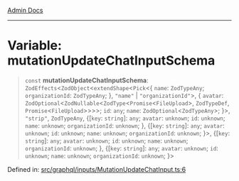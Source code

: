 [Admin Docs](/)

***

# Variable: mutationUpdateChatInputSchema

> `const` **mutationUpdateChatInputSchema**: `ZodEffects`\<`ZodObject`\<`extendShape`\<`Pick`\<\{ `name`: `ZodTypeAny`; `organizationId`: `ZodTypeAny`; \}, `"name"` \| `"organizationId"`\>, \{ `avatar`: `ZodOptional`\<`ZodNullable`\<`ZodType`\<`Promise`\<`FileUpload`\>, `ZodTypeDef`, `Promise`\<`FileUpload`\>\>\>\>; `id`: `any`; `name`: `ZodOptional`\<`ZodTypeAny`\>; \}\>, `"strip"`, `ZodTypeAny`, \{[`key`: `string`]: `any`; `avatar`: `unknown`; `id`: `unknown`; `name`: `unknown`; `organizationId`: `unknown`; \}, \{[`key`: `string`]: `any`; `avatar`: `unknown`; `id`: `unknown`; `name`: `unknown`; `organizationId`: `unknown`; \}\>, \{[`key`: `string`]: `any`; `avatar`: `unknown`; `id`: `unknown`; `name`: `unknown`; `organizationId`: `unknown`; \}, \{[`key`: `string`]: `any`; `avatar`: `unknown`; `id`: `unknown`; `name`: `unknown`; `organizationId`: `unknown`; \}\>

Defined in: [src/graphql/inputs/MutationUpdateChatInput.ts:6](https://github.com/PurnenduMIshra129th/talawa-api/blob/dd95e2d2302936a5436289a9e626f7f4e2b14e02/src/graphql/inputs/MutationUpdateChatInput.ts#L6)
